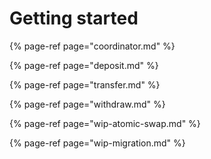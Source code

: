 # Getting started

{% page-ref page="coordinator.md" %}

{% page-ref page="deposit.md" %}

{% page-ref page="transfer.md" %}

{% page-ref page="withdraw.md" %}

{% page-ref page="wip-atomic-swap.md" %}

{% page-ref page="wip-migration.md" %}
